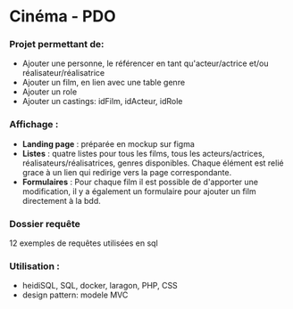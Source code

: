 # Cinéma - PDO

### Projet permettant de:
- Ajouter une personne, le référencer en tant qu'acteur/actrice et/ou réalisateur/réalisatrice
- Ajouter un film, en lien avec une table genre
- Ajouter un role
- Ajouter un castings: idFilm, idActeur, idRole 


### Affichage :
 - **Landing page** : préparée en mockup sur figma
 - **Listes** : quatre listes pour tous les films, tous les acteurs/actrices, réalisateurs/réalisatrices, genres disponibles. Chaque élément est relié grace à un lien qui redirige vers la page correspondante. 
 - **Formulaires** : Pour chaque film il est possible de d'apporter une modification, il y a également un formulaire pour ajouter un film directement à la bdd.


### Dossier requête  
12 exemples de requêtes utilisées en sql

### Utilisation : 
- heidiSQL, SQL, docker, laragon, PHP, CSS
- design pattern: modele MVC
